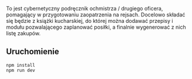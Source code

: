 To jest cybernetyczny podręcznik ochmistrza / drugiego oficera, pomagający w przygotowaniu zaopatrzenia na rejsach.
Docelowo składać się będzie z książki kucharskiej, do której można dodawać przepisy i modułu pozwalającego zaplanować posiłki, a finalnie wygenerować z nich listę zakupów.

## Uruchomienie

```
npm install
npm run dev
```